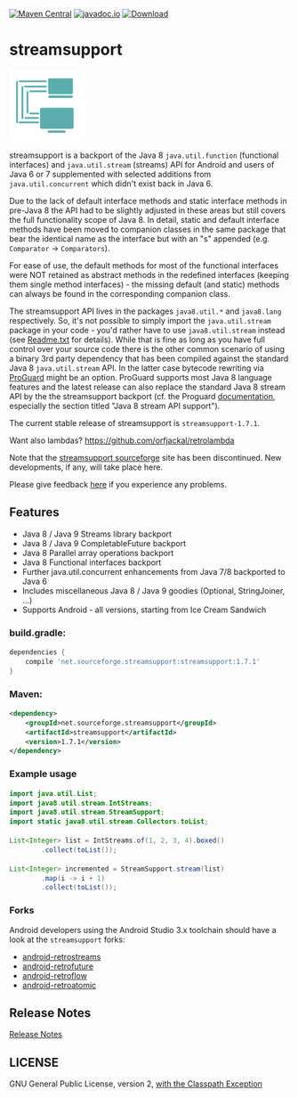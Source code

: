 [![Maven Central](https://img.shields.io/maven-central/v/net.sourceforge.streamsupport/streamsupport.svg)](http://mvnrepository.com/artifact/net.sourceforge.streamsupport/streamsupport)
[![javadoc.io](https://javadocio-badges.herokuapp.com/net.sourceforge.streamsupport/streamsupport/badge.svg)](http://www.javadoc.io/doc/net.sourceforge.streamsupport/streamsupport/)
[![Download](https://api.bintray.com/packages/stefan-zobel/streamsupport/streamsupport/images/download.svg) ](https://bintray.com/stefan-zobel/streamsupport/streamsupport/_latestVersion)

# streamsupport

![](art/streamsupport-sf.png)

streamsupport is a backport of the Java 8 `java.util.function` (functional interfaces) and `java.util.stream`
(streams) API for Android and users of Java 6 or 7 supplemented with selected additions from `java.util.concurrent`
which didn't exist back in Java 6.

Due to the lack of default interface methods and static interface methods in pre-Java 8 the API had to be slightly
adjusted in these areas but still covers the full functionality scope of Java 8. In detail, static and default
interface methods have been moved to companion classes in the same package that bear the identical name as the
interface but with an "s" appended (e.g. `Comparator` -> `Comparators`).

For ease of use, the default methods for most of the functional interfaces were NOT retained as abstract methods
in the redefined interfaces (keeping them single method interfaces) - the missing default (and static) methods can
always be found in the corresponding companion class.

The streamsupport API lives in the packages `java8.util.*` and `java8.lang` respectively. So, it's not possible to
simply import the `java.util.stream` package in your code - you'd rather have to use `java8.util.stream` instead
(see [Readme.txt](https://github.com/stefan-zobel/streamsupport/blob/master/Readme.txt) for details). While that
is fine as long as you have full control over your source code there is the other common scenario of using a binary
3rd party dependency that has been compiled against the standard Java 8 `java.util.stream` API. In the latter case
bytecode rewriting via [ProGuard](https://github.com/Guardsquare/proguard) might be an option. ProGuard supports
most Java 8 language features and the latest release can also replace the standard Java 8 stream API by the the
streamsupport backport (cf. the Proguard [documentation](https://www.guardsquare.com/en/products/proguard/manual/gradleplugin),
especially the section titled "Java 8 stream API support").

The current stable release of streamsupport is `streamsupport-1.7.1`.

Want also lambdas? https://github.com/orfjackal/retrolambda

Note that the [streamsupport sourceforge](https://sourceforge.net/projects/streamsupport/) site has been discontinued.
New developments, if any, will take place here.

Please give feedback [here](https://github.com/stefan-zobel/streamsupport/issues) if you experience any problems.


## Features

* Java 8 / Java 9 Streams library backport
* Java 8 / Java 9 CompletableFuture backport
* Java 8 Parallel array operations backport
* Java 8 Functional interfaces backport
* Further java.util.concurrent enhancements from Java 7/8 backported to Java 6
* Includes miscellaneous Java 8 / Java 9 goodies (Optional, StringJoiner, ...)
* Supports Android - all versions, starting from Ice Cream Sandwich


### build.gradle:

```gradle
dependencies {
    compile 'net.sourceforge.streamsupport:streamsupport:1.7.1'
}
```


### Maven:

```xml
<dependency>
    <groupId>net.sourceforge.streamsupport</groupId>
    <artifactId>streamsupport</artifactId>
    <version>1.7.1</version>
</dependency>
```


### Example usage

```java
import java.util.List;
import java8.util.stream.IntStreams;
import java8.util.stream.StreamSupport;
import static java8.util.stream.Collectors.toList;

List<Integer> list = IntStreams.of(1, 2, 3, 4).boxed()
        .collect(toList());

List<Integer> incremented = StreamSupport.stream(list)
        .map(i -> i + 1)
        .collect(toList());
```

### Forks


Android developers using the Android Studio 3.x toolchain should have a look at the `streamsupport` forks:

* [android-retrostreams](https://github.com/retrostreams/android-retrostreams)
* [android-retrofuture](https://github.com/retrostreams/android-retrofuture)
* [android-retroflow](https://github.com/retrostreams/android-retroflow)
* [android-retroatomic](https://github.com/retrostreams/android-retroatomic)


## Release Notes

[Release Notes](Readme.txt)


## LICENSE

GNU General Public License, version 2, [with the Classpath Exception](https://github.com/stefan-zobel/streamsupport/blob/master/GPL_ClasspathException)
